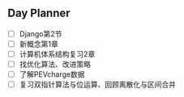 ## Day Planner
- [ ] Django第2节
- [ ] 新概念第1章
- [ ] 计算机体系结构复习2章
- [ ] 找优化算法、改进策略
- [ ] 了解PEVcharge数据
- [ ] 复习双指针算法与位运算、回顾离散化与区间合并